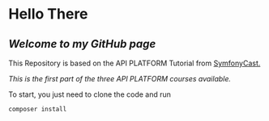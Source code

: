 # Hello There 
## ***Welcome to my GitHub page***

This Repository is based on the API PLATFORM Tutorial from [SymfonyCast.](https://symfonycasts.com/screencast/api-platform)

*This is the first part of the three API PLATFORM courses available.* 

To start, you just need to clone the code and run 
```
composer install
```
